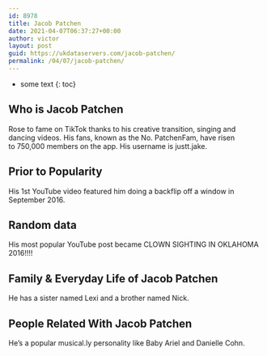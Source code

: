 ```yaml
---
id: 8978
title: Jacob Patchen
date: 2021-04-07T06:37:27+00:00
author: victor
layout: post
guid: https://ukdataservers.com/jacob-patchen/
permalink: /04/07/jacob-patchen/
---
```


* some text
{: toc}


## Who is Jacob Patchen



Rose to fame on TikTok thanks to his creative transition, singing and dancing videos. His fans, known as the No. PatchenFam, have risen to 750,000 members on the app. His username is justt.jake. 

                
                
                
## Prior to Popularity



His 1st YouTube video featured him doing a backflip off a window in September 2016.

                
                
                
## Random data



His most popular YouTube post became CLOWN SIGHTING IN OKLAHOMA 2016!!!!

                
                
                
## Family & Everyday Life of Jacob Patchen



He has a sister named Lexi and a brother named Nick.

                
                
                
## People Related With Jacob Patchen



He&#8217;s a popular musical.ly personality like Baby Ariel and Danielle Cohn.

                
              
            
          
          
          